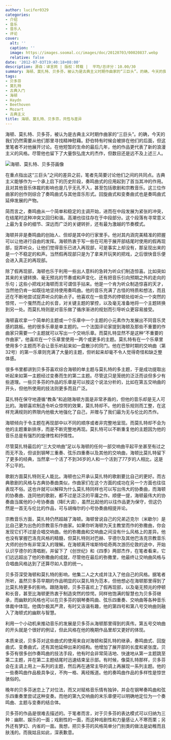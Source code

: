 ```yaml
---
author: lucifer0329
categories:
- 介绍
- 音乐
- 音乐人
- 评论
cover:
  alt: ''
  caption: ''
  image: https://images.soomal.cc/images/doc/20120703/00020837.webp
  relative: false
date: '2012-07-03T19:40:18+08:00'
description: 源自：译言网 | 版权：转载 |  平均/总评分：10.00/30
summary: 海顿、莫扎特、贝多芬，被认为是古典主义时期作曲家的“三巨头”。的确，今天的我们仍然需要从他们那里寻找精神慰藉。舒伯特有时候会被排在他们的后面，但这里笔者不对他展开讨论。在他短暂的生命的最后几年，他的作品更代表了新的浪漫主义的风格。尽管他也留下了大量恢弘庞大的杰作，但数目还是远不及上述三人……
tags:
- 贝多芬
- 莫扎特
- 古典入门
- 海顿
- Haydn
- Beethoven
- Mozart
- 古典主义
title: 海顿、莫扎特、贝多芬，共性与差异
---
```


海顿、莫扎特、贝多芬，被认为是古典主义时期作曲家的“三巨头”。的确，今天的我们仍然需要从他们那里寻找精神慰藉。舒伯特有时候会被排在他们的后面，但这里笔者不对他展开讨论。在他短暂的生命的最后几年，他的作品更代表了新的浪漫主义的风格。尽管他也留下了大量恢弘庞大的杰作，但数目还是远不及上述三人。

![海顿、莫扎特、贝多芬画像](https://images.soomal.cc/images/doc/20120703/00020837.webp)





在重点指出这“三巨头”之间的差异之前，笔者先简要讨论他们之间的共同点。古典主义能够作为一个承上启下的历史阶段，奏鸣曲式的应用起到了首当其冲的作用。且对其他音乐体裁的影响也是几乎无孔不入，甚至包括歌剧和宗教音乐。这三位作曲家的创作则综合了奏鸣曲式与其他音乐形式。回旋曲式和变奏曲式也是奏鸣曲式延伸发展的产物。 

简而言之，奏鸣曲从一个简单和稳定的主调开始，进而在中段发展为紧张的冲突，在结尾时这种冲突又回归和谐。高潮也往往存在于中段部分。这个段落有寻常意义上最为复杂的细节、深远而广泛的关键转折，还有最为激越的节奏模式。 

海顿并非是奏鸣曲的创始人、但却是其中的行家里手。他对其内涵完美精准的把握可以让他进行自由的发挥。海顿热衷于写一些在可用于展开部结尾时使用的假再现部，捉弄听众，让他们觉得音乐已进入再现部，可是事实上却没有，那呈现出来的是一个不稳定的和声。当然假再现部只是为了拿来开玩笑的把戏，之后很快音乐便会进入真正的再现部。 

除了假再现部，海顿也乐于利用一些出人意料的急转为听众们制造惊喜。比如突如其来的关键转换、毫无预兆的节奏或和声变化、还有把音乐引向预期之外的走向的乐句；这些小把戏对海顿而言可谓信手拈来。他是一个肯为听众制造惊喜的天才，当然他仍肯一如既往地坚持使用奏鸣曲。他的音乐充满了古怪的特质和想法，而且还在不断地尝试捉弄听众的新点子。他喜欢在一些意外的停顿处给听众一个突然的惊愕，一个戛然而止的长音，对关键主题的掌控，以及毫无准备地将一个主题转换到另一处。而莫扎特则是对音乐做了循序渐进的规划而引导听众更容易接受。 

海顿喜欢拿一个简单的主题或一个乐章中一个主题的小元素作为发展出不同音乐灵感的跳板。他的很多乐章是单主题的。一个法国评论家提到海顿及那些不重要的作曲家只需要一个主题就可以写出一个交响乐章。而莫扎特显然不是这种“不重要的作曲家”，他喜欢在一个乐章里使用一两个或更多的主题。莫扎特有在一个乐章里使用多个主题而不会让音乐听起来如一盘散沙的窍门。他在巴黎时期的交响曲（第32号）的第一乐章则充满了大量的主题，但听起来却毫不令人觉得奇怪和缺乏整体感。 

很多书里都讲到贝多芬喜欢综合海顿的单主题与莫扎特的多主题，于是成功提取出听起来如第一主题经过变奏而生的第二主题。尽管这只是笼统的泛泛而谈但多少有些道理。一些贝多芬的作品的乐章是可以按这个说法分析的，比如在第五交响曲的开头，但他所使用的技法则更多而且广泛。 

莫扎特在保守地遵循“教条”和追随海顿方面是非常矛盾的，但他的音乐却是无人可比的。海顿喜欢制造令听众惊愕的效果，莫扎特却不。他的音乐规则而工整，在这样充满规则的界限内他极大地强化了自己，并赠与了我们最为无与伦比的杰作。 

海顿倾向于令主题在再现部中以不同的顺序或者非完整地呈现。而莫扎特却不会为他的主题重新排序，而是不断完整地再现。莫扎特可以不断重复他的主题因为他的音乐总是有强烈的旋律性和抒情性。 

尽管莫扎特最后的“三大交响曲”足以与海顿的任何一部交响曲平起平坐甚至有过之而无不及，但谈到钢琴三重奏、弦乐四重奏以及其他的交响曲，海顿比莫扎特留下了更多的经典，当然拿一个活了不到36岁的人和一个活到了77岁的人相比，这是不公平的。 

歌剧方面莫扎特则无人能比。海顿也公开承认莫扎特的歌剧要比自己的更好。而古典歌剧的风格与古典协奏曲类似，作曲家们在这个方面的成功在另一个方面也往往表现不俗。这也许就可以解释为什么莫扎特同样也可以写出伟大的协奏曲，而海顿的协奏曲、连同他的歌剧，都不过是泛泛的平庸之作。顺便一提，海顿最伟大的协奏曲当属他的小号协奏曲（降E大调），虽然比起他的以往作品更为保守，但这仍然是一首无与伦比的作品，可与胡梅尔的小号协奏曲相提并论。 

宗教音乐方面，莫扎特仍然超越了海顿。海顿曾说自己的兄弟迈克尔（米歇尔）是比自己更为出色的宗教音乐作曲家。如果你听海顿为天主教堂而作的弥撒曲，你会发现它们不过是合唱交响曲。他的弥撒曲和交响曲之间没有什么风格上的差异。他也没有掌握巴洛克风格的精髓，但莫扎特则对巴赫、亨德尔及其他巴洛克宗教音乐大师的创作有非常深入的理解。在海顿离开埃斯特哈奇两次游历伦敦的途中，开始认识亨德尔的清唱剧，并留下了《创世纪》和《四季》两部杰作，在笔者看来，它们远远超出了他的弥撒曲的成就，尽管他在最后的弥撒里，他最终让交响曲风格与合唱曲风格达到了还算尽如人意的统一。 

贝多芬深受海顿和莫扎特的影响，他集二人之大成并注入了他自己的风格。据笔者所听，虽然贝多芬早期的作品明显的以莫扎特为范本，但他想必在海顿那里得到了比莫扎特更多的影响。跟随海顿，贝多芬喜欢上了假再现部，以及毫无预兆的停顿和长音，甚至比海顿更热衷于制造突然的惊愕。同样他饱满的智慧也为贝多芬继承，而幽默的风格也可以在贝多芬的钢琴奏鸣曲、弦乐四重奏、交响曲等各种音乐体裁中体现。他偶尔极其严肃，有时又诙谐有趣，他的第四号和第八号交响曲则融入了海顿式的幽默与智慧。 

利用一个小动机来推动音乐的发展是贝多芬从海顿那里得到的真传。第五号交响曲的开头就是个很好的例证，但此风格在他的晚期作品里却又更好的体现。 

本质来说，贝多芬对这些曲式的使用来自对海顿和莫扎特的继承，奏鸣曲式、回旋曲式、变奏曲式，还有其他延伸出来的结构。他增加了展开部的长度和紧张度。贝多芬有很多创作奏鸣曲的技法手段，他有时会非常简洁地、快速地从第一主题跳至第二主题，并在第二主题结尾时迅速结束呈示部。有时候，像莫扎特那样，贝多芬会在主调上用上一系列的主题，然后再在通常主导的调上再展现一系列主题。他的一些奏鸣曲作品极具争议，不拘一格、离经叛道。他的奏鸣曲作品的多样性是惊世骇俗的。

晚年的贝多芬迷恋上了对位法，而又对赋格音乐情有独钟，并会在钢琴奏鸣曲和弦乐四重奏里尝试这种变奏。而他的第九交响曲的末乐章便可以明确地定位为一个奏鸣曲、主题与变奏的结合体。 

贝多芬的作品是很难去描述的。于笔者而言，对于贝多芬的表达模式可以归纳为三种：幽默、娱乐的一面；戏剧性的一面，而这种戏剧性和力量感让人不寒而栗；另外还有梦幻、内省的一面。我想，把贝多芬的风格简单分门别类的做法是幼稚而且肤浅的。而我姑且如此，深表歉意。